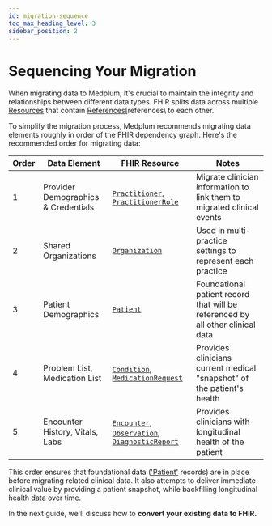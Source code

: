 ```yaml
---
id: migration-sequence
toc_max_heading_level: 3
sidebar_position: 2
---
```


# Sequencing Your Migration

[resources]: /docs/fhir-basics#storing-data-resources
[references]: /docs/fhir-basics#linking-data-references

When migrating data to Medplum, it's crucial to maintain the integrity and relationships between different data types. FHIR splits data across multiple [Resources][resources] that contain [References][references\ to each other.

To simplify the migration process, Medplum recommends migrating data elements roughly in order of the FHIR dependency graph. Here's the recommended order for migrating data:


| Order | Data Element                        | FHIR Resource                                                                                                                                                             | Notes                                                                          |
| ----- | ----------------------------------- | ------------------------------------------------------------------------------------------------------------------------------------------------------------------------- | ------------------------------------------------------------------------------ |
| 1     | Provider Demographics & Credentials | [`Practitioner`](/docs/api/fhir/resources/practitioner), [`PractitionerRole`](/docs/api/fhir/resources/practitionerrole)                                                  | Migrate clinician information to link them to migrated clinical events         |
| 2     | Shared Organizations                | [`Organization`](/docs/api/fhir/resources/organization)                                                                                                                   | Used in multi-practice settings to represent each practice                     |
| 3     | Patient Demographics                | [`Patient`](/docs/api/fhir/resources/patient)                                                                                                                             | Foundational patient record that will be referenced by all other clinical data |
| 4     | Problem List, Medication List       | [`Condition`](/docs/api/fhir/resources/condition), [`MedicationRequest`](/docs/api/fhir/resources/medicationrequest)                                                      | Provides clinicians current medical "snapshot" of the patient's health         |
| 5     | Encounter History, Vitals, Labs     | [`Encounter`](/docs/api/fhir/resources/encounter), [`Observation`](/docs/api/fhir/resources/observation), [`DiagnosticReport`](/docs/api/fhir/resources/diagnosticreport) | Provides clinicians with longitudinal health of the patient                    |

This order ensures that foundational data (['Patient'](/docs/api/fhir/resources/patient) records) are in place before migrating related clinical data. It also attempts to deliver immediate clinical value by providing a patient snapshot, while backfilling longitudinal health data over time.

In the next guide, we'll discuss how to **convert your existing data to FHIR.**
